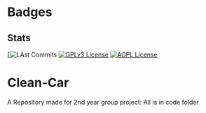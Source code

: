 # Badges  

## Stats
[![LAst Commits](https://img.shields.io/github/last-commit/ov1n/Cleancar)
[![GPLv3 License](https://img.shields.io/badge/License-GPL%20v3-yellow.svg)](https://opensource.org/licenses/)
[![AGPL License](https://img.shields.io/badge/license-AGPL-blue.svg)](http://www.gnu.org/licenses/agpl-3.0)  

# Clean-Car
A Repository made for 2nd year group project:
All is in code folder
